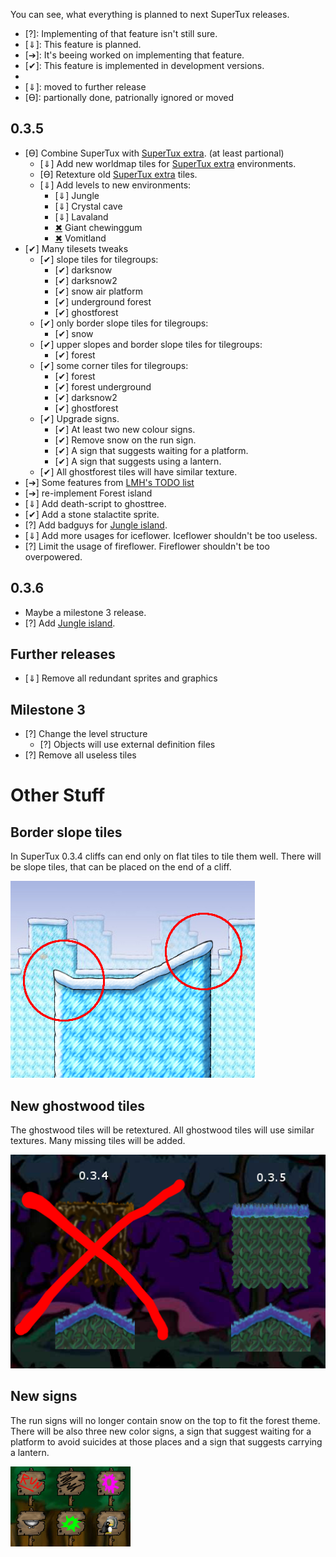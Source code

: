 You can see, what everything is planned to next SuperTux releases.

* [?]: Implementing of that feature isn't still sure.
* [⇓]: This feature is planned.
* [➔]: It's beeing worked on implementing that feature.
* [✔]: This feature is implemented in development versions.
* [✖]: ignored
* [⇓]: moved to further release
* [ϴ]: partionally done, patrionally ignored or moved

0.3.5
-----

-   [ϴ] Combine SuperTux with [SuperTux extra](SuperTux_extra "wikilink"). (at least partional)
    -   [⇓] Add new worldmap tiles for [SuperTux extra](SuperTux_extra "wikilink") environments.
    -   [ϴ] Retexture old [SuperTux extra](SuperTux_extra "wikilink") tiles.
    -   [⇓] Add levels to new environments:
        -   [⇓] Jungle
        -   [⇓] Crystal cave
        -   [⇓] Lavaland
        -   [✖] Giant chewinggum
        -   [✖] Vomitland
-   [✔] Many tilesets tweaks
    -   [✔] slope tiles for tilegroups:
        -   [✔] darksnow
        -   [✔] darksnow2
        -   [✔] snow air platform
        -   [✔] underground forest
        -   [✔] ghostforest
    -   [✔] only border slope tiles for tilegroups:
        -   [✔] snow
    -   [✔] upper slopes and border slope tiles for tilegroups:
        -   [✔] forest
    -   [✔] some corner tiles for tilegroups:
        -   [✔] forest
        -   [✔] forest underground
        -   [✔] darksnow2
        -   [✔] ghostforest
    -   [✔] Upgrade signs.
        -   [✔] At least two new colour signs.
        -   [✔] Remove snow on the run sign.
        -   [✔] A sign that suggests waiting for a platform.
        -   [✔] A sign that suggests using a lantern.
    -   [✔] All ghostforest tiles will have similar texture.
-   [➔] Some features from [LMH's TODO list](User:LMH#Additional_Additions "wikilink")
-   [➔] re-implement Forest island
-   [⇓] Add death-script to ghosttree.
-   [✔] Add a stone stalactite sprite.
-   [?] Add badguys for [Jungle island](World_3 "wikilink").
-   [⇓] Add more usages for iceflower. Iceflower shouldn't be too useless.
-   [?] Limit the usage of fireflower. Fireflower shouldn't be too overpowered.

0.3.6
-----

-   Maybe a milestone 3 release.
-   [?] Add [Jungle island](World_3 "wikilink").

Further releases
----------------

-   [⇓] Remove all redundant sprites and graphics

Milestone 3
-----------

-   [?] Change the level structure
    -   [?] Objects will use external definition files
-   [?] Remove all useless tiles

Other Stuff
===========

Border slope tiles
------------------

In SuperTux 0.3.4 cliffs can end only on flat tiles to tile them well.
There will be slope tiles, that can be placed on the end of a cliff.

![](images/Border-slope.png)

New ghostwood tiles
-------------------

The ghostwood tiles will be retextured. All ghostwood tiles will use
similar textures. Many missing tiles will be added.

![](images/Ghostwood.png)

New signs
---------

The run signs will no longer contain snow on the top to fit the forest
theme. There will be also three new color signs, a sign that suggest
waiting for a platform to avoid suicides at those places and a sign
that suggests carrying a lantern.

![](images/Signs.png)
